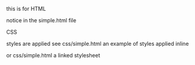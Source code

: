 this is for HTML

notice in the simple.html file

CSS

styles are applied
see css/simple.html an example of styles applied inline

or css/simple.html a linked stylesheet